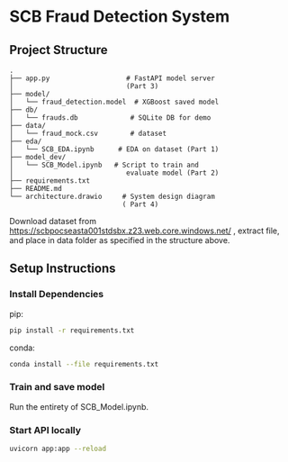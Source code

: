 # SCB Fraud Detection System
## Project Structure
```
.
├── app.py                   # FastAPI model server 
│                            (Part 3)
├── model/
│   └── fraud_detection.model  # XGBoost saved model
├── db/
│   └── frauds.db             # SQLite DB for demo
├── data/
│   └── fraud_mock.csv        # dataset 
├── eda/
│   └── SCB_EDA.ipynb      # EDA on dataset (Part 1)
├── model_dev/
│   └── SCB_Model.ipynb   # Script to train and 
│                            evaluate model (Part 2)
├── requirements.txt
├── README.md
└── architecture.drawio     # System design diagram 
                            ( Part 4)
```
Download dataset from https://scbpocseasta001stdsbx.z23.web.core.windows.net/ , extract file, and place in data folder as specified in the structure above.
## Setup Instructions
### Install Dependencies
pip: 
```bash
pip install -r requirements.txt
```

conda:
```bash
conda install --file requirements.txt
```
### Train and save model
Run the entirety of SCB_Model.ipynb.
### Start API locally
```bash
uvicorn app:app --reload
```
